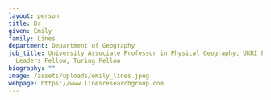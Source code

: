 ```yaml
---
layout: person
title: Dr
given: Emily
family: Lines
department: Department of Geography
job_title: University Associate Professor in Physical Geography, UKRI Future
  Leaders Fellow, Turing Fellow
biography: ""
image: /assets/uploads/emily_lines.jpeg
webpage: https://www.linesresearchgroup.com
---
```

